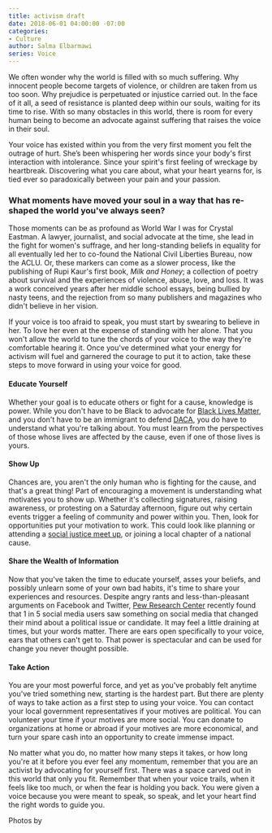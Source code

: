 ```yaml
---
title: activism draft
date: 2018-06-01 04:00:00 -07:00
categories:
- Culture
author: Salma Elbarmawi
series: Voice
---
```


We often wonder why the world is filled with so much suffering. Why innocent people become targets of violence, or children are taken from us too soon. Why prejudice is perpetuated or injustice carried out. In the face of it all, a seed of resistance is planted deep within our souls, waiting for its time to rise. With so many obstacles in this world, there is room for every human being to become an advocate against suffering that raises the voice in their soul. 

Your voice has existed within you from the very first moment you felt the outrage of hurt. She’s been whispering her words since your body's first interaction with intolerance. Since your spirit's first feeling of wreckage by heartbreak. Discovering what you care about, what your heart yearns for, is tied ever so paradoxically between your pain and your passion.  

### What moments have moved your soul in a way that has re-shaped the world you've always seen? 

Those moments can be as profound as World War I was for Crystal Eastman. A lawyer, journalist, and social advocate at the time, she lead in the fight for women's suffrage, and her long-standing beliefs in equality for all eventually led her to co-found the National Civil Liberties Bureau, now the ACLU. Or, these markers can come as a slower process, like the publishing of Rupi Kaur's first book, _Milk and Honey_; a collection of poetry about survival and the experiences of violence, abuse, love, and loss. It was a work conceived years after her middle school essays, being bullied by nasty teens, and the rejection from so many publishers and magazines who didn't believe in her vision. 

If your voice is too afraid to speak, you must start by swearing to believe in her. To love her even at the expense of standing with her alone. That you won't allow the world to tune the chords of your voice to the way they're comfortable hearing it. Once you've determined what your energy for activism will fuel and garnered the courage to put it to action, take these steps to move forward in using your voice for good.

#### Educate Yourself 

Whether your goal is to educate others or fight for a cause, knowledge is power. While you don't have to be Black to advocate for [Black Lives Matter](https://blacklivesmatter.com/), and you don't have to be an immigrant to defend [DACA](https://www.npr.org/2017/09/05/548754723/5-things-you-should-know-about-daca), you do have to understand what you're talking about. You must learn from the perspectives of those whose lives are affected by the cause, even if one of those lives is yours.   

#### Show Up 

Chances are, you aren't the only human who is fighting for the cause, and that's a great thing! Part of encouraging a movement is understanding what motivates you to show up. Whether it's collecting signatures, raising awareness, or protesting on a Saturday afternoon, figure out why certain events trigger a feeling of community and power within you. Then, look for opportunities put your motivation to work. This could look like planning or attending a [social justice meet up](https://www.meetup.com/topics/social-justice/), or joining a local chapter of a national cause. 

#### Share the Wealth of Information

Now that you've taken the time to educate yourself, asses your beliefs, and possibly unlearn some of your own bad habits, it's time to share your experiences and resources. Despite angry rants and less-than-pleasant arguments on Facebook and Twitter, [Pew Research Center](http://www.pewinternet.org/2016/10/25/the-tone-of-social-media-discussions-around-politics/) recently found that 1 in 5 social media users saw something on social media that changed their mind about a political issue or candidate. It may feel a little draining at times, but your words matter. There are ears open specifically to your voice, ears that others can't get to. That power is spectacular and can be used for change you never thought possible. 

#### Take Action 

You are your most powerful force, and yet as you've probably felt anytime you've tried something new, starting is the hardest part. But there are plenty of ways to take action as a first step to using your voice. You can contact your local government representatives if your motives are political. You can volunteer your time if your motives are more social. You can donate to organizations at home or abroad if your motives are more economical, and turn your spare cash into an opportunity to create immense impact.  

No matter what you do, no matter how many steps it takes, or how long you're at it before you ever feel any momentum, remember that you are an activist by advocating for yourself first. There was a space carved out in this world that only you fit. Remember that when your voice trails, when it feels like too much, or when the fear is holding you back. You were given a voice because you were meant to speak, so speak, and let your heart find the right words to guide you.

Photos by